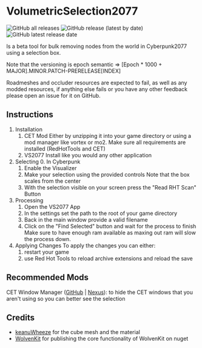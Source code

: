 
# VolumetricSelection2077

![GitHub all releases](https://img.shields.io/github/downloads/notaspirit/VolumetricSelection2077/total) ![GitHub release (latest by date)](https://img.shields.io/github/v/release/notaspirit/VolumetricSelection2077) ![GitHub latest release date](https://img.shields.io/github/release-date/notaspirit/VolumetricSelection2077)

Is a beta tool for bulk removing nodes from the world in Cyberpunk2077 using a selection box.

Note that the versioning is epoch semantic => [Epoch * 1000 + MAJOR].MINOR.PATCH-PRERELEASE[INDEX]

Roadmeshes and occluder resources are expected to fail, as well as any modded resources, if anything else fails or you have any other feedback please open an issue for it on GitHub.

## Instructions
1. Installation
    1. CET Mod
       Either by unzipping it into your game directory or using a mod manager like vortex or mo2.
       Make sure all requirements are installed (RedHotTools and CET)
    2. VS2077
       Install like you would any other application
2. Selecting
    0. In Cyberpunk
    1. Enable the Visualizer
    2. Make your selection using the provided controls
       Note that the box scales from the center
    3. With the selection visible on your screen press the "Read RHT Scan" Button
3. Processing
    1. Open the VS2077 App
    2. In the settings set the path to the root of your game directory
    3. Back in the main window provide a valid filename
    4. Click on the "Find Selected" button and wait for the process to finish
       Make sure to have enough ram available as maxing out ram will slow the process down.
4. Applying Changes
   To apply the changes you can either:
    1. restart your game
    2. use Red Hot Tools to reload archive extensions and reload the save

## Recommended Mods
CET Window Manager ([GitHub](https://github.com/notaspirit/CET-Window-Manager) | [Nexus](https://www.nexusmods.com/cyberpunk2077/mods/18448)): to hide the CET windows that you aren't using so you can better see the selection

## Credits
- [keanuWheeze](https://github.com/justarandomguyintheinternet) for the cube mesh and the material
- [WolvenKit](https://github.com/WolvenKit/WolvenKit) for publishing the core functionality of WolvenKit on nuget

